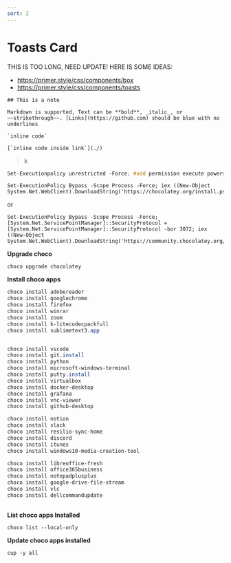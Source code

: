```yaml
---
sort: 2
---
```


# Toasts Card

THIS IS TOO LONG, NEED UPDATE! HERE IS SOME IDEAS:

- https://primer.style/css/components/box
- https://primer.style/css/components/toasts

```note
## This is a note

Markdown is supported, Text can be **bold**, _italic_, or ~~strikethrough~~. [Links](https://github.com) should be blue with no underlines

`inline code`

[`inline code inside link`](./)
```

>k
```scss
Set-Executionpolicy unrestricted -Force; #add permission execute powershell 
```
```
Set-ExecutionPolicy Bypass -Scope Process -Force; iex ((New-Object System.Net.WebClient).DownloadString('https://chocolatey.org/install.ps1'))
```

or 
```
Set-ExecutionPolicy Bypass -Scope Process -Force; [System.Net.ServicePointManager]::SecurityProtocol = [System.Net.ServicePointManager]::SecurityProtocol -bor 3072; iex ((New-Object System.Net.WebClient).DownloadString('https://community.chocolatey.org/install.ps1'))
```


**Upgrade choco**
```
choco upgrade chocolatey
```



**Install choco apps**

```css
choco install adobereader
choco install googlechrome
choco install firefox
choco install winrar
choco install zoom
choco install k-litecodecpackfull
choco install sublimetext3.app


choco install vscode
choco install git.install
choco install python 
choco install microsoft-windows-terminal
choco install putty.install
choco install virtualbox
choco install docker-desktop
choco install grafana
choco install vnc-viewer
choco install github-desktop

choco install notion
choco install slack
choco install resilio-sync-home
choco install discord
choco install itunes
choco install windows10-media-creation-tool

choco install libreoffice-fresh
choco install office365business
choco install notepadplusplus
choco install google-drive-file-stream
choco install vlc
choco install dellcommandupdate 
     
```
**List choco apps Installed**

```
choco list --local-only
```
**Update choco apps installed**
```
cup -y all 
```